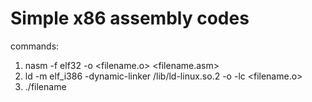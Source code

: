 # Simple x86 assembly codes

commands:
1. nasm -f elf32 -o <filename.o> <filename.asm>
2. ld -m elf_i386 -dynamic-linker /lib/ld-linux.so.2 -o <filename> -lc <filename.o>
3. ./filename
